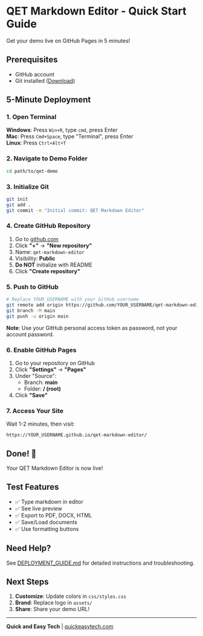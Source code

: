 # QET Markdown Editor - Quick Start Guide

Get your demo live on GitHub Pages in 5 minutes!

## Prerequisites

- GitHub account
- Git installed ([Download](https://git-scm.com/downloads))

## 5-Minute Deployment

### 1. Open Terminal

**Windows**: Press `Win+R`, type `cmd`, press Enter  
**Mac**: Press `Cmd+Space`, type "Terminal", press Enter  
**Linux**: Press `Ctrl+Alt+T`

### 2. Navigate to Demo Folder

```bash
cd path/to/qet-demo
```

### 3. Initialize Git

```bash
git init
git add .
git commit -m "Initial commit: QET Markdown Editor"
```

### 4. Create GitHub Repository

1. Go to [github.com](https://github.com)
2. Click **"+"** → **"New repository"**
3. Name: `qet-markdown-editor`
4. Visibility: **Public**
5. **Do NOT** initialize with README
6. Click **"Create repository"**

### 5. Push to GitHub

```bash
# Replace YOUR_USERNAME with your GitHub username
git remote add origin https://github.com/YOUR_USERNAME/qet-markdown-editor.git
git branch -M main
git push -u origin main
```

**Note**: Use your GitHub personal access token as password, not your account password.

### 6. Enable GitHub Pages

1. Go to your repository on GitHub
2. Click **"Settings"** → **"Pages"**
3. Under "Source":
   - Branch: **main**
   - Folder: **/ (root)**
4. Click **"Save"**

### 7. Access Your Site

Wait 1-2 minutes, then visit:
```
https://YOUR_USERNAME.github.io/qet-markdown-editor/
```

## Done! 🎉

Your QET Markdown Editor is now live!

## Test Features

- ✅ Type markdown in editor
- ✅ See live preview
- ✅ Export to PDF, DOCX, HTML
- ✅ Save/Load documents
- ✅ Use formatting buttons

## Need Help?

See [DEPLOYMENT_GUIDE.md](DEPLOYMENT_GUIDE.md) for detailed instructions and troubleshooting.

## Next Steps

1. **Customize**: Update colors in `css/styles.css`
2. **Brand**: Replace logo in `assets/`
3. **Share**: Share your demo URL!

---

**Quick and Easy Tech** | [quickeasytech.com](https://quickeasytech.com)

